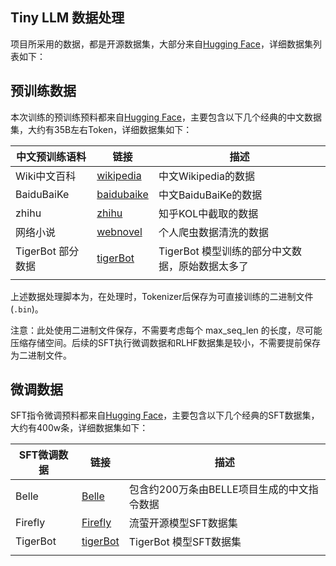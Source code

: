 ## Tiny LLM 数据处理

项目所采用的数据，都是开源数据集，大部分来自[Hugging Face](https://huggingface.co/)，详细数据集列表如下：

## 预训练数据

本次训练的预训练预料都来自[Hugging Face](https://huggingface.co/)，主要包含以下几个经典的中文数据集，大约有35B左右Token，详细数据集如下：

| 中文预训练语料    | 链接                                                         | 描述                                            |
| ----------------- | ------------------------------------------------------------ | ----------------------------------------------- |
| Wiki中文百科      | [wikipedia](https://huggingface.co/datasets/pleisto/wikipedia-cn-20230720-filtered) | 中文Wikipedia的数据                             |
| BaiduBaiKe        | [baidubaike](https://huggingface.co/datasets/xuqinyang/BaiduBaike-5.63M) | 中文BaiduBaiKe的数据                            |
| zhihu             | [zhihu](https://huggingface.co/datasets/wangrui6/Zhihu-KOL)  | 知乎KOL中截取的数据                             |
| 网络小说      | [webnovel](https://huggingface.co/datasets/wdndev/webnovel-chinese) | 个人爬虫数据清洗的数据                             |
| TigerBot 部分数据 | [tigerBot](https://huggingface.co/datasets/TigerResearch/pretrain_zh) | TigerBot 模型训练的部分中文数据，原始数据太多了 |
|                   |                                                              |                                                 |

上述数据处理脚本为，在处理时，Tokenizer后保存为可直接训练的二进制文件(`.bin`)。

注意：此处使用二进制文件保存，不需要考虑每个 max_seq_len 的长度，尽可能压缩存储空间。后续的SFT执行微调数据和RLHF数据集是较小，不需要提前保存为二进制文件。


## 微调数据

SFT指令微调预料都来自[Hugging Face](https://huggingface.co/)，主要包含以下几个经典的SFT数据集，大约有400w条，详细数据集如下：

| SFT微调数据 | 链接                                                         | 描述                                       |
| ----------- | ------------------------------------------------------------ | ------------------------------------------ |
| Belle       | [Belle](https://huggingface.co/datasets/BelleGroup/train_2M_CN) | 包含约200万条由BELLE项目生成的中文指令数据 |
| Firefly     | [Firefly](https://huggingface.co/datasets/YeungNLP/firefly-train-1.1M) | 流萤开源模型SFT数据集                      |
| TigerBot    | [tigerBot](https://huggingface.co/datasets/TigerResearch/sft_zh) | TigerBot 模型SFT数据集                     |
|             |                                                              |                                            |



